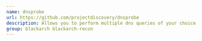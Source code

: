 ```yaml
---
name: dnsprobe
url: https://github.com/projectdiscovery/dnsprobe
description: Allows you to perform multiple dns queries of your choice with a list of user supplied resolvers.
group: blackarch blackarch-recon
---
```

